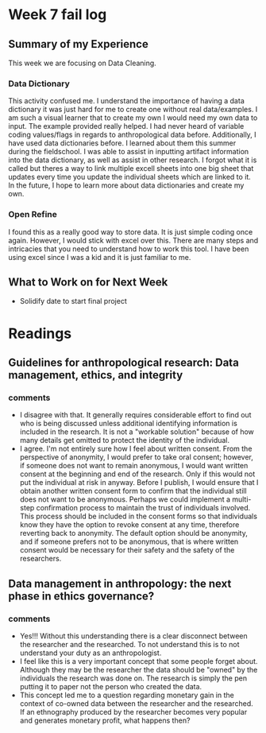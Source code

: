# Week 7 fail log
## Summary of my Experience
This week we are focusing on Data Cleaning. 

### Data Dictionary
This activity confused me. I understand the importance of having a data dictionary it was just hard for me to create one without real data/examples. I am such a visual learner that to create my own I would need my own data to input. The example provided really helped. I had never heard of variable coding values/flags in regards to anthropological data before. Additionally, I have used data dictionaries before. I learned about them this summer during the fieldschool. I was able to assist in inputting artifact information into the data dictionary, as well as assist in other research. I forgot what it is called but theres a way to link multiple excell sheets into one big sheet that updates every time you update the individual sheets which are linked to it. In the future, I hope to learn more about data dictionaries and create my own. 
### Open Refine
I found this as a really good way to store data. It is just simple coding once again. However, I would stick with excel over this. There are many steps and intricacies that you need to understand how to work this tool. I have been using excel since I was a kid and it is just familiar to me.
## What to Work on for Next Week
- Solidify date to start final project

# Readings

## Guidelines for anthropological research: Data management, ethics, and integrity
### comments
- I disagree with that. It generally requires considerable effort to find out who is being discussed unless additional identifying information is included in the research. It is not a "workable solution" because of how many details get omitted to protect the identity of the individual.
- I agree. I'm not entirely sure how I feel about written consent. From the perspective of anonymity, I would prefer to take oral consent; however, if someone does not want to remain anonymous, I would want written consent at the beginning and end of the research. Only if this would not put the individual at risk in anyway. 
Before I publish, I would ensure that I obtain another written consent form to confirm that the individual still does not want to be anonymous. Perhaps we could implement a multi-step confirmation process to maintain the trust of individuals involved. This process should be included in the consent forms so that individuals know they have the option to revoke consent at any time, therefore reverting back to anonymity. The default option should be anonymity, and if someone prefers not to be anonymous, that is where written consent would be necessary for their safety and the safety of the researchers.
##  Data management in anthropology: the next phase in ethics governance?
### comments
- Yes!!! Without this understanding there is a clear disconnect between the researcher and the researched. To not understand this is to not understand your duty as an anthropologist. 
- I feel like this is a very important concept that some people forget about. Although they may be the researcher the data should be "owned" by the individuals the research was done on. The research is simply the pen putting it to paper not the person who created the data.
- This concept led me to a question regarding monetary gain in the context of co-owned data between the researcher and the researched. If an ethnography produced by the researcher becomes very popular and generates monetary profit, what happens then?


